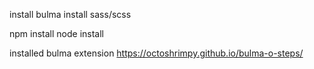 
install bulma
install sass/scss

npm install
node install 


installed bulma extension
https://octoshrimpy.github.io/bulma-o-steps/
